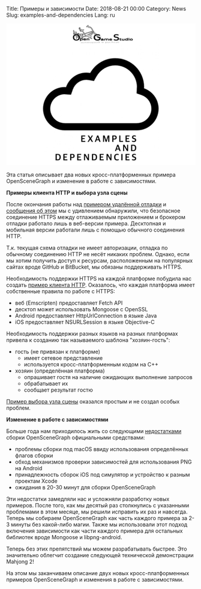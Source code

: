 Title: Примеры и зависимости
Date: 2018-08-21 00:00
Category: News
Slug: examples-and-dependencies
Lang: ru

![Screenshot][screenshot]

Эта статья описывает два новых кросс-платформенных примера OpenSceneGraph и изменение в работе с зависимостями.

**Примеры клиента HTTP и выбора узла сцены**

После окончания работы над [примером удалённой отладки][osgcpe-04] и [сообщения об этом][article-2018-june] мы с удивлением обнаружили, что безопасное соединение HTTPS между отлаживаемым приложением и брокером отладки работало лишь в веб-версии примера. Десктопная и мобильная версии работали лишь с помощью обычного соединения HTTP.

Т.к. текущая схема отладки не имеет авторизации, отладка по обычному соединению HTTP не несёт никаких проблем. Однако, если мы хотим получить доступ к ресурсам, расположенным на популярных сайтах вроде GitHub и BitBucket, мы обязаны поддерживать HTTPS.

Необходимость поддержки HTTPS на каждой платформе побудила нас создать [пример клиента HTTP][osgcpe-03]. Оказалось, что каждая платформа имеет собственные правила по работе с HTTPS:

* веб (Emscripten) предоставляет Fetch API
* десктоп может использовать Mongoose с OpenSSL
* Android предоставляет HttpUrlConnection в языке Java
* iOS предоставляет NSURLSession в языке Objective-C

Необходимость поддержки разных языков на разных платформах привела к созданию так называемого шаблона "хозяин-гость":

* гость (не привязан к платформе)
    * имеет сетевое представление
    * используется кросс-платформенным кодом на C++
* хозяин (определённая платформа)
    * опрашивает гостя на наличие ожидающих выполнение запросов
    * обрабатывает их
    * сообщает результат гостю

[Пример выбора узла сцены][osgcpe-05] оказался простым и не создал особых проблем.

**Изменение в работе с зависимостями**

Больше года нам приходилось жить со следующими [недостатками][osg-shortcomings] сборки OpenSceneGraph официальными средствами:

* проблемы сборки под macOS ввиду использования определённых флагов сборки
* обход механизмов проверки зависимостей для использования PNG на Android
* принадлежность сборок iOS под симулятор и устройство к разным проектам Xcode
* ожидания в 20-30 минут для сборки OpenSceneGraph

Эти недостатки замедляли нас и усложняли разработку новых примеров. После того, как мы десятый раз столкнулись с указанными проблемами в этом месяце, мы решили исправить их раз и навсегда. Теперь мы собираем OpenSceneGraph как часть каждого примера за 2-3 минуты без какой-либо магии. Также мы использовали этот подход включения зависимости как части каждого примера для остальных библиотек вроде Mongoose и libpng-android. 

Теперь без этих препятствий мы можем разрабатывать быстрее. Это значительно облегчит создание следующей технической демонстрации Mahjong 2!

На этом мы заканчиваем описание двух новых кросс-платформенных примеров OpenSceneGraph и изменения в работе с зависимостями.

[screenshot]: images/2018-08-21-examples-and-dependencies.png

[article-2018-june]: 2018-06-27-example-driven-development.html

[osgcpe-03]: https://github.com/OGStudio/openscenegraph-cross-platform-examples/tree/master/03.HTTPClient
[osgcpe-04]: https://github.com/OGStudio/openscenegraph-cross-platform-examples/tree/master/04.RemoteDebugging
[osgcpe-05]: https://github.com/OGStudio/openscenegraph-cross-platform-examples/tree/master/05.NodeSelection

[osg-shortcomings]: http://forum.openscenegraph.org/viewtopic.php?t=17443

